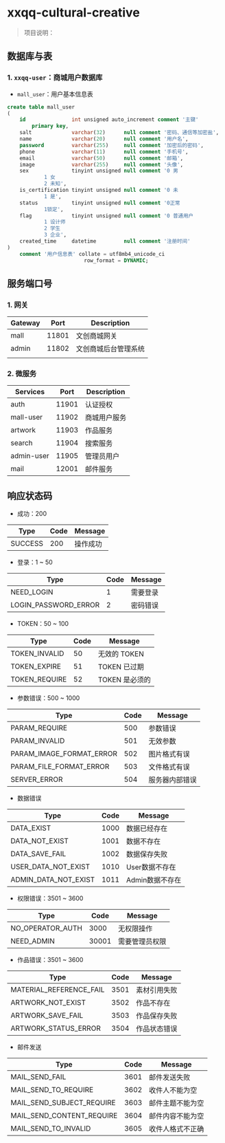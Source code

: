 # xxqq-cultural-creative

> 项目说明：

## 数据库与表

### 1. `xxqq-user`：商城用户数据库

- `mall_user`：用户基本信息表

```sql
create table mall_user
(
    id               int unsigned auto_increment comment '主键'
        primary key,
    salt             varchar(32)      null comment '密码、通信等加密盐',
    name             varchar(20)      null comment '用户名',
    password         varchar(255)     null comment '加密后的密码',
    phone            varchar(11)      null comment '手机号',
    email            varchar(50)      null comment '邮箱',
    image            varchar(255)     null comment '头像',
    sex              tinyint unsigned null comment '0 男
            1 女
            2 未知',
    is_certification tinyint unsigned null comment '0 未
            1 是',
    status           tinyint unsigned null comment '0正常
            1锁定',
    flag             tinyint unsigned null comment '0 普通用户
            1 设计师
            2 学生
    		3 企业',
    created_time     datetime         null comment '注册时间'
)
    comment '用户信息表' collate = utf8mb4_unicode_ci
                         row_format = DYNAMIC;


```



## 服务端口号

### 1. 网关

| Gateway | Port  | Description          |
| ------- | ----- | -------------------- |
| mall    | 11801 | 文创商城网关         |
| admin   | 11802 | 文创商城后台管理系统 |
|         |       |                      |

### 2. 微服务

| Services   | Port  | Description  |
| ---------- | ----- | ------------ |
| auth       | 11901 | 认证授权     |
| mall-user  | 11902 | 商城用户服务 |
| artwork    | 11903 | 作品服务     |
| search     | 11904 | 搜索服务     |
| admin-user | 11905 | 管理员用户   |
| mail       | 12001 | 邮件服务     |

## 响应状态码

- 成功：200

| Type    | Code | Message  |
| ------- | ---- | -------- |
| SUCCESS | 200  | 操作成功 |

- 登录：1 ~ 50

| Type                 | Code | Message  |
| -------------------- | ---- | -------- |
| NEED_LOGIN           | 1    | 需要登录 |
| LOGIN_PASSWORD_ERROR | 2    | 密码错误 |

- TOKEN：50 ~ 100

| Type          | Code | Message        |
| ------------- | ---- | -------------- |
| TOKEN_INVALID | 50   | 无效的 TOKEN   |
| TOKEN_EXPIRE  | 51   | TOKEN 已过期   |
| TOKEN_REQUIRE | 52   | TOKEN 是必须的 |

- 参数错误：500 ~ 1000

| Type                     | Code | Message        |
| ------------------------ | ---- | -------------- |
| PARAM_REQUIRE            | 500  | 参数错误       |
| PARAM_INVALID            | 501  | 无效参数       |
| PARAM_IMAGE_FORMAT_ERROR | 502  | 图片格式有误   |
| PARAM_FILE_FORMAT_ERROR  | 503  | 文件格式有误   |
| SERVER_ERROR             | 504  | 服务器内部错误 |

- 数据错误

| Type                 | Code | Message         |
| -------------------- | ---- | --------------- |
| DATA_EXIST           | 1000 | 数据已经存在    |
| DATA_NOT_EXIST       | 1001 | 数据不存在      |
| DATA_SAVE_FAIL       | 1002 | 数据保存失败    |
| USER_DATA_NOT_EXIST  | 1010 | User数据不存在  |
| ADMIN_DATA_NOT_EXIST | 1011 | Admin数据不存在 |

- 权限错误：3501 ~ 3600

| Type             | Code  | Message        |
| ---------------- | ----- | -------------- |
| NO_OPERATOR_AUTH | 3000  | 无权限操作     |
| NEED_ADMIN       | 30001 | 需要管理员权限 |

- 作品错误：3501 ~ 3600

| Type                    | Code | Message      |
| ----------------------- | ---- | ------------ |
| MATERIAL_REFERENCE_FAIL | 3501 | 素材引用失败 |
| ARTWORK_NOT_EXIST       | 3502 | 作品不存在   |
| ARTWORK_SAVE_FAIL       | 3503 | 作品保存失败 |
| ARTWORK_STATUS_ERROR    | 3504 | 作品状态错误 |

- 邮件发送

| Type                      | Code | Message          |
| ------------------------- | ---- | ---------------- |
| MAIL_SEND_FAIL            | 3601 | 邮件发送失败     |
| MAIL_SEND_TO_REQUIRE      | 3602 | 收件人不能为空   |
| MAIL_SEND_SUBJECT_REQUIRE | 3603 | 邮件主题不能为空 |
| MAIL_SEND_CONTENT_REQUIRE | 3604 | 邮件内容不能为空 |
| MAIL_SEND_TO_INVALID      | 3605 | 收件人格式不正确 |

